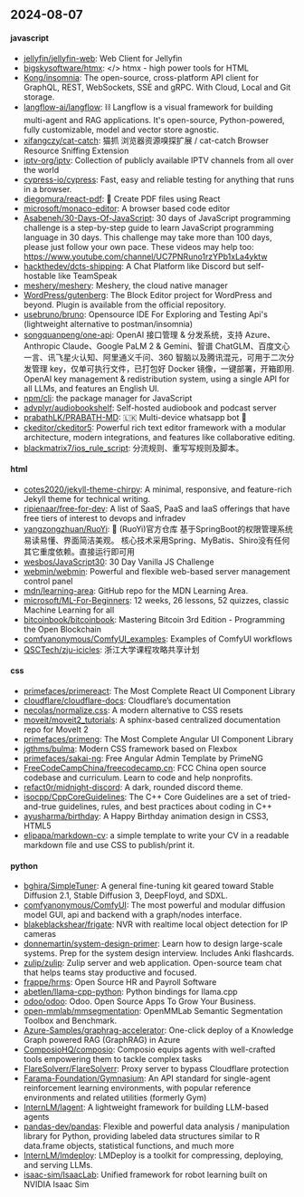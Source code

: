 ## 2024-08-07

#### javascript
* [jellyfin/jellyfin-web](https://github.com/jellyfin/jellyfin-web): Web Client for Jellyfin
* [bigskysoftware/htmx](https://github.com/bigskysoftware/htmx): </> htmx - high power tools for HTML
* [Kong/insomnia](https://github.com/Kong/insomnia): The open-source, cross-platform API client for GraphQL, REST, WebSockets, SSE and gRPC. With Cloud, Local and Git storage.
* [langflow-ai/langflow](https://github.com/langflow-ai/langflow): ⛓️ Langflow is a visual framework for building multi-agent and RAG applications. It's open-source, Python-powered, fully customizable, model and vector store agnostic.
* [xifangczy/cat-catch](https://github.com/xifangczy/cat-catch): 猫抓 浏览器资源嗅探扩展 / cat-catch Browser Resource Sniffing Extension
* [iptv-org/iptv](https://github.com/iptv-org/iptv): Collection of publicly available IPTV channels from all over the world
* [cypress-io/cypress](https://github.com/cypress-io/cypress): Fast, easy and reliable testing for anything that runs in a browser.
* [diegomura/react-pdf](https://github.com/diegomura/react-pdf): 📄 Create PDF files using React
* [microsoft/monaco-editor](https://github.com/microsoft/monaco-editor): A browser based code editor
* [Asabeneh/30-Days-Of-JavaScript](https://github.com/Asabeneh/30-Days-Of-JavaScript): 30 days of JavaScript programming challenge is a step-by-step guide to learn JavaScript programming language in 30 days. This challenge may take more than 100 days, please just follow your own pace. These videos may help too: https://www.youtube.com/channel/UC7PNRuno1rzYPb1xLa4yktw
* [hackthedev/dcts-shipping](https://github.com/hackthedev/dcts-shipping): A Chat Platform like Discord but self-hostable like TeamSpeak
* [meshery/meshery](https://github.com/meshery/meshery): Meshery, the cloud native manager
* [WordPress/gutenberg](https://github.com/WordPress/gutenberg): The Block Editor project for WordPress and beyond. Plugin is available from the official repository.
* [usebruno/bruno](https://github.com/usebruno/bruno): Opensource IDE For Exploring and Testing Api's (lightweight alternative to postman/insomnia)
* [songquanpeng/one-api](https://github.com/songquanpeng/one-api): OpenAI 接口管理 & 分发系统，支持 Azure、Anthropic Claude、Google PaLM 2 & Gemini、智谱 ChatGLM、百度文心一言、讯飞星火认知、阿里通义千问、360 智脑以及腾讯混元，可用于二次分发管理 key，仅单可执行文件，已打包好 Docker 镜像，一键部署，开箱即用. OpenAI key management & redistribution system, using a single API for all LLMs, and features an English UI.
* [npm/cli](https://github.com/npm/cli): the package manager for JavaScript
* [advplyr/audiobookshelf](https://github.com/advplyr/audiobookshelf): Self-hosted audiobook and podcast server
* [prabathLK/PRABATH-MD](https://github.com/prabathLK/PRABATH-MD): 🇱🇰 Multi-device whatsapp bot 🎉
* [ckeditor/ckeditor5](https://github.com/ckeditor/ckeditor5): Powerful rich text editor framework with a modular architecture, modern integrations, and features like collaborative editing.
* [blackmatrix7/ios_rule_script](https://github.com/blackmatrix7/ios_rule_script): 分流规则、重写写规则及脚本。

#### html
* [cotes2020/jekyll-theme-chirpy](https://github.com/cotes2020/jekyll-theme-chirpy): A minimal, responsive, and feature-rich Jekyll theme for technical writing.
* [ripienaar/free-for-dev](https://github.com/ripienaar/free-for-dev): A list of SaaS, PaaS and IaaS offerings that have free tiers of interest to devops and infradev
* [yangzongzhuan/RuoYi](https://github.com/yangzongzhuan/RuoYi): 🎉 (RuoYi)官方仓库 基于SpringBoot的权限管理系统 易读易懂、界面简洁美观。 核心技术采用Spring、MyBatis、Shiro没有任何其它重度依赖。直接运行即可用
* [wesbos/JavaScript30](https://github.com/wesbos/JavaScript30): 30 Day Vanilla JS Challenge
* [webmin/webmin](https://github.com/webmin/webmin): Powerful and flexible web-based server management control panel
* [mdn/learning-area](https://github.com/mdn/learning-area): GitHub repo for the MDN Learning Area.
* [microsoft/ML-For-Beginners](https://github.com/microsoft/ML-For-Beginners): 12 weeks, 26 lessons, 52 quizzes, classic Machine Learning for all
* [bitcoinbook/bitcoinbook](https://github.com/bitcoinbook/bitcoinbook): Mastering Bitcoin 3rd Edition - Programming the Open Blockchain
* [comfyanonymous/ComfyUI_examples](https://github.com/comfyanonymous/ComfyUI_examples): Examples of ComfyUI workflows
* [QSCTech/zju-icicles](https://github.com/QSCTech/zju-icicles): 浙江大学课程攻略共享计划

#### css
* [primefaces/primereact](https://github.com/primefaces/primereact): The Most Complete React UI Component Library
* [cloudflare/cloudflare-docs](https://github.com/cloudflare/cloudflare-docs): Cloudflare’s documentation
* [necolas/normalize.css](https://github.com/necolas/normalize.css): A modern alternative to CSS resets
* [moveit/moveit2_tutorials](https://github.com/moveit/moveit2_tutorials): A sphinx-based centralized documentation repo for MoveIt 2
* [primefaces/primeng](https://github.com/primefaces/primeng): The Most Complete Angular UI Component Library
* [jgthms/bulma](https://github.com/jgthms/bulma): Modern CSS framework based on Flexbox
* [primefaces/sakai-ng](https://github.com/primefaces/sakai-ng): Free Angular Admin Template by PrimeNG
* [FreeCodeCampChina/freecodecamp.cn](https://github.com/FreeCodeCampChina/freecodecamp.cn): FCC China open source codebase and curriculum. Learn to code and help nonprofits.
* [refact0r/midnight-discord](https://github.com/refact0r/midnight-discord): A dark, rounded discord theme.
* [isocpp/CppCoreGuidelines](https://github.com/isocpp/CppCoreGuidelines): The C++ Core Guidelines are a set of tried-and-true guidelines, rules, and best practices about coding in C++
* [ayusharma/birthday](https://github.com/ayusharma/birthday): A Happy Birthday animation design in CSS3, HTML5
* [elipapa/markdown-cv](https://github.com/elipapa/markdown-cv): a simple template to write your CV in a readable markdown file and use CSS to publish/print it.

#### python
* [bghira/SimpleTuner](https://github.com/bghira/SimpleTuner): A general fine-tuning kit geared toward Stable Diffusion 2.1, Stable Diffusion 3, DeepFloyd, and SDXL.
* [comfyanonymous/ComfyUI](https://github.com/comfyanonymous/ComfyUI): The most powerful and modular diffusion model GUI, api and backend with a graph/nodes interface.
* [blakeblackshear/frigate](https://github.com/blakeblackshear/frigate): NVR with realtime local object detection for IP cameras
* [donnemartin/system-design-primer](https://github.com/donnemartin/system-design-primer): Learn how to design large-scale systems. Prep for the system design interview. Includes Anki flashcards.
* [zulip/zulip](https://github.com/zulip/zulip): Zulip server and web application. Open-source team chat that helps teams stay productive and focused.
* [frappe/hrms](https://github.com/frappe/hrms): Open Source HR and Payroll Software
* [abetlen/llama-cpp-python](https://github.com/abetlen/llama-cpp-python): Python bindings for llama.cpp
* [odoo/odoo](https://github.com/odoo/odoo): Odoo. Open Source Apps To Grow Your Business.
* [open-mmlab/mmsegmentation](https://github.com/open-mmlab/mmsegmentation): OpenMMLab Semantic Segmentation Toolbox and Benchmark.
* [Azure-Samples/graphrag-accelerator](https://github.com/Azure-Samples/graphrag-accelerator): One-click deploy of a Knowledge Graph powered RAG (GraphRAG) in Azure
* [ComposioHQ/composio](https://github.com/ComposioHQ/composio): Composio equips agents with well-crafted tools empowering them to tackle complex tasks
* [FlareSolverr/FlareSolverr](https://github.com/FlareSolverr/FlareSolverr): Proxy server to bypass Cloudflare protection
* [Farama-Foundation/Gymnasium](https://github.com/Farama-Foundation/Gymnasium): An API standard for single-agent reinforcement learning environments, with popular reference environments and related utilities (formerly Gym)
* [InternLM/lagent](https://github.com/InternLM/lagent): A lightweight framework for building LLM-based agents
* [pandas-dev/pandas](https://github.com/pandas-dev/pandas): Flexible and powerful data analysis / manipulation library for Python, providing labeled data structures similar to R data.frame objects, statistical functions, and much more
* [InternLM/lmdeploy](https://github.com/InternLM/lmdeploy): LMDeploy is a toolkit for compressing, deploying, and serving LLMs.
* [isaac-sim/IsaacLab](https://github.com/isaac-sim/IsaacLab): Unified framework for robot learning built on NVIDIA Isaac Sim
